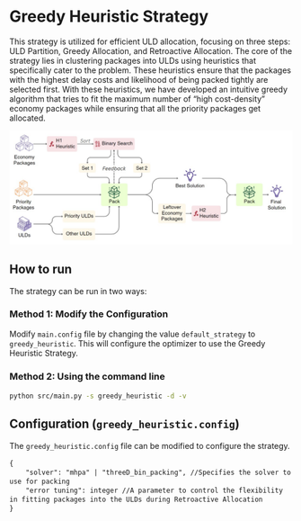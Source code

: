 # Greedy Heuristic Strategy
This strategy is utilized for efficient ULD allocation, focusing on three steps: ULD Partition, Greedy Allocation, and Retroactive Allocation. The core of the strategy lies in clustering packages into ULDs using heuristics that specifically cater to the problem. These heuristics ensure that the packages with the highest delay costs and likelihood of being packed tightly are selected first. With these heuristics, we have developed an intuitive greedy algorithm that tries to fit the maximum number of “high cost-density” economy packages while ensuring that all the priority packages get allocated.

<img src="./pipeline.png" alt="Pipeline for BRK Genetic Algorithm" title="Pipeline for BRK Genetic Algorithm"/>

## How to run
The strategy can be run in two ways:
### Method 1: Modify the Configuration
Modify `main.config` file by changing the value `default_strategy` to `greedy_heuristic`. This will configure the optimizer to use the Greedy Heuristic Strategy. 

### Method 2: Using the command line
```bash
python src/main.py -s greedy_heuristic -d -v
```

## Configuration (`greedy_heuristic.config`)

The `greedy_heuristic.config` file can be modified to configure the strategy.
 

```
{
    "solver": "mhpa" | "threeD_bin_packing", //Specifies the solver to use for packing
    "error tuning": integer //A parameter to control the flexibility in fitting packages into the ULDs during Retroactive Allocation
}
```